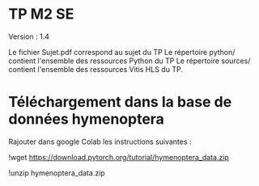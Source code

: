 # TP M2 SE

Version : 1.4

Le fichier Sujet.pdf correspond au sujet du TP
Le répertoire python/ contient l'ensemble des ressources Python du TP
Le répertoire sources/ contient l'ensemble des ressources Vitis HLS du TP.

# Téléchargement dans la base de données hymenoptera

Rajouter dans google Colab les instructions suivantes : 

!wget https://download.pytorch.org/tutorial/hymenoptera_data.zip

!unzip hymenoptera_data.zip